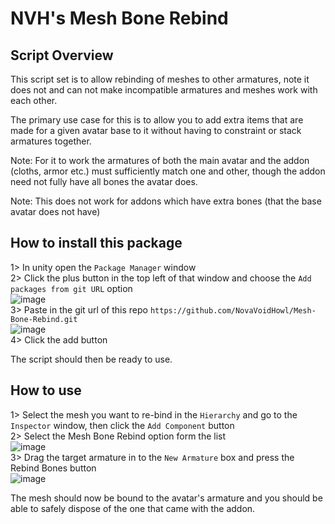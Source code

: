 # NVH's Mesh Bone Rebind

## Script Overview

This script set is to allow rebinding of meshes to other armatures, note it does not and can not make incompatible armatures and meshes work with each other.

The primary use case for this is to allow you to add extra items that are made for a given avatar base to it without having to constraint or stack armatures together.

Note: For it to work the armatures of both the main avatar and the addon (cloths, armor etc.) must sufficiently match one and other, though the addon need not fully have all bones the avatar does.

Note: This does not work for addons which have extra bones (that the base avatar does not have)

## How to install this package

1> In unity open the `Package Manager` window  
2> Click the plus button in the top left of that window and choose the `Add packages from git URL` option  
![image](https://github.com/NovaVoidHowl/Mesh-Bone-Rebind/assets/31048789/66eaec96-322e-46ac-811d-353f8209198c)  
3> Paste in the git url of this repo `https://github.com/NovaVoidHowl/Mesh-Bone-Rebind.git`  
![image](https://github.com/NovaVoidHowl/Mesh-Bone-Rebind/assets/31048789/de07970b-7649-4789-aa7b-fc2a00622551)  
4> Click the add button  

The script should then be ready to use.

## How to use
1> Select the mesh you want to re-bind in the `Hierarchy` and go to the `Inspector` window, then click the `Add Component` button  
2> Select the Mesh Bone Rebind option form the list  
![image](https://github.com/NovaVoidHowl/Mesh-Bone-Rebind/assets/31048789/91a39c53-32d2-4675-b7c1-3cb559183442)  
3> Drag the target armature in to the `New Armature` box and press the Rebind Bones button  
![image](https://github.com/NovaVoidHowl/Mesh-Bone-Rebind/assets/31048789/2ab36a47-8ede-4d87-b71d-fe883f2e2146)  

The mesh should now be bound to the avatar's armature and you should be able to safely dispose of the one that came with the addon.

